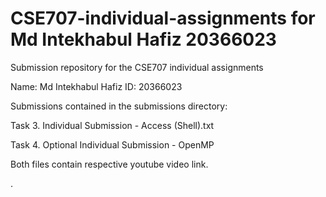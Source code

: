 # CSE707-individual-assignments for Md Intekhabul Hafiz 20366023
Submission repository for the CSE707 individual assignments

Name: Md Intekhabul Hafiz
ID: 20366023

Submissions contained in the submissions directory:

Task 3. Individual Submission - Access (Shell).txt

Task 4. Optional Individual Submission - OpenMP

Both files contain respective youtube video link.

.
